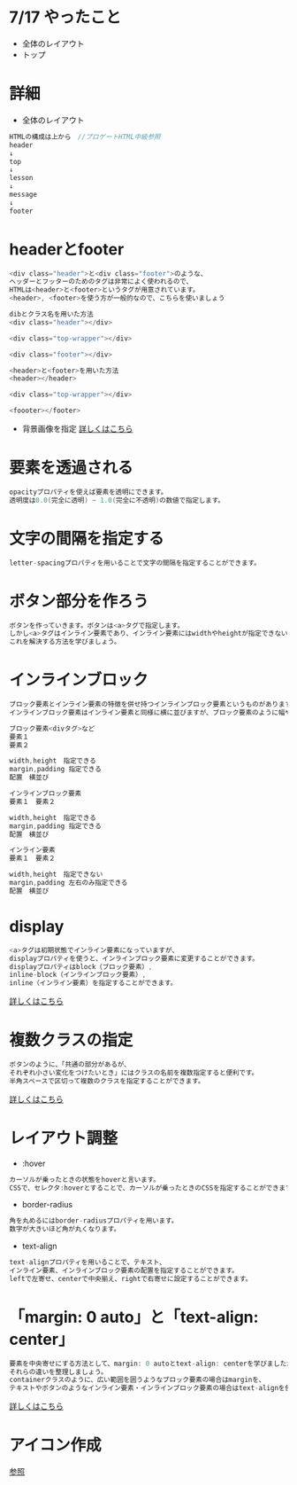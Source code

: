 # 7/17 やったこと

- 全体のレイアウト
- トップ

# 詳細
- 全体のレイアウト
```go
HTMLの構成は上から　//プロゲートHTML中級参照
header
↓
top
↓
lesson
↓
message
↓
footer
```

# headerとfooter
```go
<div class="header">と<div class="footer">のような、
ヘッダーとフッターのためのタグは非常によく使われるので、
HTMLは<header>と<footer>というタグが用意されています。
<header>, <footer>を使う方が一般的なので、こちらを使いましょう
```
```go
dibとクラス名を用いた方法
<div class="header"></div>

<div class="top-wrapper"></div>

<div class="footer"></div>

<header>と<footer>を用いた方法
<header></header>

<div class="top-wrapper"></div>

<foooter></footer>
```

- 背景画像を指定
<a href="https://prog-8.com/html/study/2/3#/3">詳しくはこちら</a><br>

# 要素を透過される
```go
opacityプロパティを使えば要素を透明にできます。
透明度は0.0(完全に透明) ~ 1.0(完全に不透明)の数値で指定します。
```

# 文字の間隔を指定する
```go
letter-spacingプロパティを用いることで文字の間隔を指定することができます。
```

# ボタン部分を作ろう
```go
ボタンを作っていきます。ボタンは<a>タグで指定します。
しかし<a>タグはインライン要素であり、インライン要素にはwidthやheightが指定できないなど不便な点があります。
これを解決する方法を学びましょう。
```

# インラインブロック
```go
ブロック要素とインライン要素の特徴を併せ持つインラインブロック要素というものがあります。
インラインブロック要素はインライン要素と同様に横に並びますが、ブロック要素のように幅や高さをもちます。
```

```go
ブロック要素<divタグ>など
要素１
要素２

width,height　指定できる
margin,padding 指定できる
配置　横並び

インラインブロック要素
要素１　要素２

width,height　指定できる
margin,padding 指定できる
配置　横並び

インライン要素　
要素１　要素２

width,height　指定できない
margin,padding 左右のみ指定できる
配置　横並び
```

# display 
```go
<a>タグは初期状態でインライン要素になっていますが、
displayプロパティを使うと、インラインブロック要素に変更することができます。
displayプロパティはblock（ブロック要素）, 
inline-block（インラインブロック要素）, 
inline（インライン要素）を指定することができます。
```
<a href="https://prog-8.com/html/study/2/5#/12">詳しくはこちら</a><br>

# 複数クラスの指定
```go
ボタンのように、「共通の部分があるが、
それぞれ小さい変化をつけたいとき」にはクラスの名前を複数指定すると便利です。
半角スペースで区切って複数のクラスを指定することができます。
```

<a href="https://prog-8.com/html/study/2/5#/13">詳しくはこちら</a><br>

# レイアウト調整
- :hover
```go
カーソルが乗ったときの状態をhoverと言います。
CSSで、セレクタ:hoverとすることで、カーソルが乗ったときのCSSを指定することができます。
```

- border-radius
```go
角を丸めるにはborder-radiusプロパティを用います。
数字が大きいほど角が丸くなります。
```

- text-align
```go
text-alignプロパティを用いることで、テキスト、
インライン要素、インラインブロック要素の配置を指定することができます。
leftで左寄せ、centerで中央揃え、rightで右寄せに設定することができます。
```

# 「margin: 0 auto」と「text-align: center」
```go
要素を中央寄せにする方法として、margin: 0 autoとtext-align: centerを学びましたが、
それらの違いを整理しましょう。
containerクラスのように、広い範囲を囲うようなブロック要素の場合はmarginを、
テキストやボタンのようなインライン要素・インラインブロック要素の場合はtext-alignを使うようにしましょう。
```

<a href="https://prog-8.com/html/study/2/6#/18">詳しくはこちら</a><br>

# アイコン作成
<a href="https://fontawesome.com/">参照</a><br>
